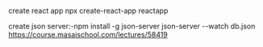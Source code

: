 create react app npx create-react-app reactapp

create json server:-npm install -g json-server
json-server --watch db.json
https://course.masaischool.com/lectures/58419